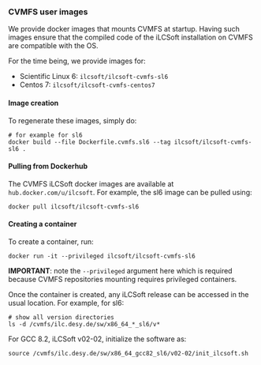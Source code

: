 
### CVMFS user images

We provide docker images that mounts CVMFS at startup. Having such images ensure that the compiled code of the iLCSoft installation on CVMFS are compatible with the OS.

For the time being, we provide images for:
- Scientific Linux 6: `ilcsoft/ilcsoft-cvmfs-sl6`
- Centos 7: `ilcsoft/ilcsoft-cvmfs-centos7`

#### Image creation

To regenerate these images, simply do:

```shell
# for example for sl6
docker build --file Dockerfile.cvmfs.sl6 --tag ilcsoft/ilcsoft-cvmfs-sl6 .
```

#### Pulling from Dockerhub

The CVMFS iLCSoft docker images are available at `hub.docker.com/u/ilcsoft`. For example, the sl6 image can be pulled using:

```shell
docker pull ilcsoft/ilcsoft-cvmfs-sl6
```

#### Creating a container

To create a container, run:

```shell
docker run -it --privileged ilcsoft/ilcsoft-cvmfs-sl6
```

**IMPORTANT**: note the `--privileged` argument here which is required because CVMFS repositories mounting requires privileged containers.

Once the container is created, any iLCSoft release can be accessed in the usual location.
For example, for sl6:

```shell
# show all version directories
ls -d /cvmfs/ilc.desy.de/sw/x86_64_*_sl6/v*
```

For GCC 8.2, iLCSoft v02-02, initialize the software as:

```shell
source /cvmfs/ilc.desy.de/sw/x86_64_gcc82_sl6/v02-02/init_ilcsoft.sh
```
